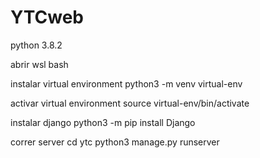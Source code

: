 # YTCweb

python 3.8.2

abrir wsl
bash

instalar virtual environment
python3 -m venv virtual-env

activar virtual environment
source virtual-env/bin/activate

instalar django
python3 -m pip install Django

correr server
cd ytc
python3 manage.py runserver